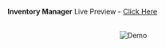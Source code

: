 **Inventory Manager**
Live Preview - [Click Here](https://inventory-app-reactjithi.netlify.app/)

<br/>
<div align="center">
  <img alt="Demo" src="public/mockup.png" />
</div>
<br/>
<br/>


